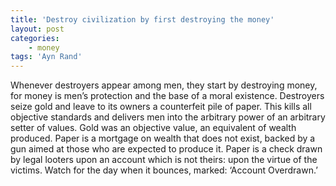 ```yaml
---
title: 'Destroy civilization by first destroying the money'
layout: post
categories:
    - money
tags: 'Ayn Rand'
---
```


Whenever destroyers appear among men, they start by destroying money, for money is men’s protection and the base of a moral existence. Destroyers seize gold and leave to its owners a counterfeit pile of paper. This kills all objective standards and delivers men into the arbitrary power of an arbitrary setter of values. Gold was an objective value, an equivalent of wealth produced. Paper is a mortgage on wealth that does not exist, backed by a gun aimed at those who are expected to produce it. Paper is a check drawn by legal looters upon an account which is not theirs: upon the virtue of the victims. Watch for the day when it bounces, marked: ‘Account Overdrawn.’